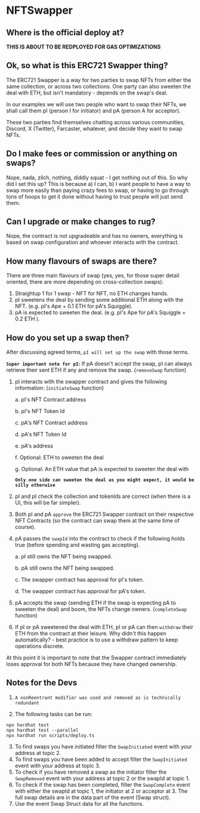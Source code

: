 # NFTSwapper

## Where is the official deploy at?

**THIS IS ABOUT TO BE REDPLOYED FOR GAS OPTIMIZATIONS**

## Ok, so what is this ERC721 Swapper thing? 

The ERC721 Swapper is a way for two parties to swap NFTs from either the same collection, or across two collections. One party can also sweeten the deal with ETH, but isn't mandatory - depends on the swap's deal.

In our examples we will use two people who want to swap their NFTs, we shall call them pI (person I for initiator) and pA (person A for acceptor).

These two parties find themselves chatting across various communities, Discord, X (Twitter), Farcaster, whatever, and decide they want to swap NFTs.

## Do I make fees or commission or anything on swaps?
Nope, nada, zilch, nothing, diddly squat - I get nothing out of this. So why did I set this up? This is because a) I can, b) I want people to have a way to swap more easily than paying crazy fees to swap, or having to go through tons of hoops to get it done without having to trust people will just send them.

## Can I upgrade or make changes to rug?
Nope, the contract is not upgradeable and has no owners, everything is based on swap configuration and whoever interacts with the contract.

## How many flavours of swaps are there?

There are three main flavours of swap (yes, yes, for those super detail oriented, there are more depending on cross-collection swaps):

1. Straightup 1 for 1 swap - NFT for NFT, no ETH changes hands.
2. pI sweetens the deal by sending some additional ETH along with the NFT. (e.g. pI's Ape + 0.1 ETH for pA's Squiggle).
3. pA is expected to sweeten the deal. (e.g. pI's Ape for pA's Squiggle + 0.2 ETH ).

## How do you set up a swap then?

After discussing agreed terms, `pI will set up the swap` with those terms.  

**`Super important note for pI`:** If pA doesn't accept the swap, pI can always retrieve their sent ETH if any and remove the swap. (`removeSwap` function)

1. pI interacts with the swapper contract and gives the following information: (`initiateSwap` function)

    a. pI's NFT Contract address

    b. pI's NFT Token Id

    c. pA's NFT Contract address

    d. pA's NFT Token Id

    e. pA's address

    f. Optional: ETH to sweeten the deal

    g. Optional: An ETH value that pA is expected to sweeten the deal with

    **`Only one side can sweeten the deal as you might expect, it would be silly otherwise`**

2. pI and pI check the collection and tokenIds are correct (when there is a UI, this will be far simpler). 
3. Both pI and pA `approve` the ERC721 Swapper contract on their respective NFT Contracts (so the contract can swap them at the same time of course).
4. pA passes the `swapId` into the contract to check if the following holds true (before spending and wasting gas accepting).

    a. pI still owns the NFT being swapped.
    
    b. pA still owns the NFT being swapped.

    c. The swapper contract has approval for pI's token.

    d. The swapper contract has approval for pA's token.

5. pA accepts the swap (sending ETH if the swap is expecting pA to sweeten the deal) and boom, the NFTs change owners. (`completeSwap` function)
6. If pI or pA sweetened the deal with ETH, pI or pA can then `withdraw` their ETH from the contract at their leisure. Why didn't this happen automatically? - best practice is to use a withdraw pattern to keep operations discrete.

At this point it is important to note that the Swapper contract immediately loses approval for both NFTs because they have changed ownership.


## Notes for the Devs

1. `A nonReentrant modifier was used and removed as is technically redundant`

2. The following tasks can be run:

```shell
npx hardhat test
npx hardhat test --parallel
npx hardhat run scripts/deploy.ts
```

3. To find swaps you have initiated filter the `SwapInitiated` event with your address at topic 2.
4. To find swaps you have been added to accept filter the `SwapInitiated` event with your address at topic 3.
5. To check if you have removed a swap as the initiator filter the `SwapRemoved` event with your address at topic 2 or the swapId at topic 1.
6. To check if the swap has been completed, filter the `SwapComplete` event with either the swapId at topic 1, the initiator at 2 or acceptor at 3. The full swap details are in the data part of the event (Swap struct).
7. Use the event Swap Struct data for all the functions.
